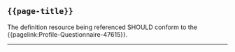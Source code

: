 ## <code>{{page-title}}</code>
	
The definition resource being referenced SHOULD conform to the {{pagelink:Profile-Questionnaire-47615}}.

---
